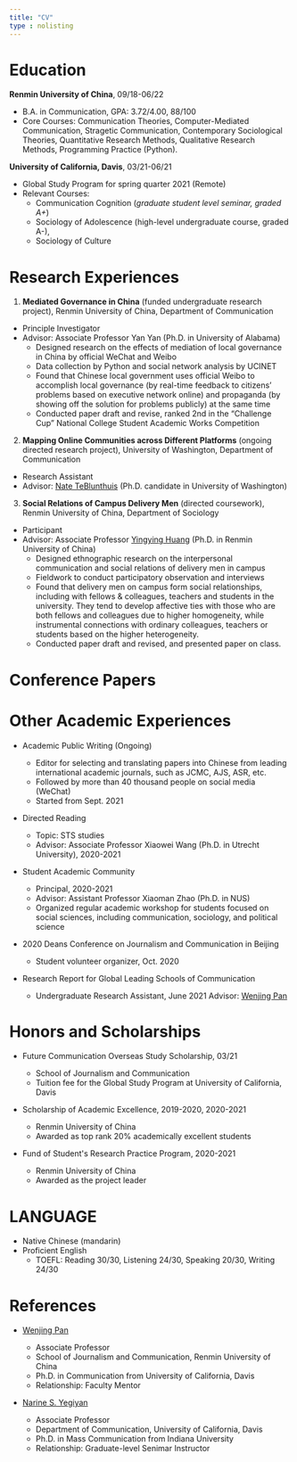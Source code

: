 ```yaml
---
title: "CV"
type : nolisting
---
```


# Education

**Renmin University of China**, 09/18-06/22
- B.A. in Communication, GPA: 3.72/4.00, 88/100
- Core Courses: Communication Theories, Computer-Mediated Communication, Stragetic Communication, Contemporary Sociological Theories, Quantitative Research Methods, Qualitative Research Methods, Programming Practice (Python).

**University of California, Davis**, 03/21-06/21
- Global Study Program for spring quarter 2021 (Remote)
- Relevant Courses: 
	- Communication Cognition (*graduate student level seminar, graded A+*)
	- Sociology of Adolescence (high-level undergraduate course, graded A-), 
	- Sociology of Culture

# Research Experiences

1. **Mediated Governance in China** (funded undergraduate research project), Renmin University of China, Department of Communication
- Principle Investigator
- Advisor: Associate Professor Yan Yan (Ph.D. in University of Alabama)
	- Designed research on the effects of mediation of local governance in China by official WeChat and Weibo
	- Data collection by Python and social network analysis by UCINET
	- Found that Chinese local government uses official Weibo to accomplish local governance (by real-time feedback to citizens’ problems based on executive network online) and propaganda (by showing off the solution for problems publicly) at the same time 
	- Conducted paper draft and revise, ranked 2nd in the “Challenge Cup” National College Student Academic Works Competition

2. **Mapping Online Communities across Different Platforms** (ongoing directed research project), University of Washington, Department of Communication
- Research Assistant
- Advisor: [Nate TeBlunthuis](https://teblunthuis.cc) (Ph.D. candidate in University of Washington)

3. **Social Relations of Campus Delivery Men** (directed coursework), Renmin University of China, Department of Sociology
- Participant
- Advisor: Associate Professor [Yingying Huang](http://www.ihss.old.pku.edu.cn/en/article/index.aspx?nodeid=121&page=ContentPage&contentid=59156) (Ph.D. in Renmin University of China)
	- Designed ethnographic research on the interpersonal communication and social relations of delivery men in campus
	- Fieldwork to conduct participatory observation and interviews
	- Found that delivery men on campus form social relationships, including with fellows & colleagues, teachers and students in the university. They tend to develop affective ties with those who are both fellows and colleagues due to higher homogeneity, while instrumental connections with ordinary colleagues, teachers or students based on the higher heterogeneity.
	- Conducted paper draft and revised, and presented paper on class.

# Conference Papers

# Other Academic Experiences

- Academic Public Writing (Ongoing)
	- Editor for selecting and translating papers into Chinese from leading international academic journals, such as JCMC, AJS, ASR, etc.
	- Followed by more than 40 thousand people on social media (WeChat)
	- Started from Sept. 2021

- Directed Reading
	- Topic: STS studies
	- Advisor: Associate Professor Xiaowei Wang (Ph.D. in Utrecht University), 2020-2021

- Student Academic Community
	- Principal, 2020-2021
	- Advisor: Assistant Professor Xiaoman Zhao (Ph.D. in NUS)
	- Organized regular academic workshop for students focused on social sciences, including communication, sociology, and political science

- 2020 Deans Conference on Journalism and Communication in Beijing
	- Student volunteer organizer, Oct. 2020

- Research Report for Global Leading Schools of Communication
	- Undergraduate Research Assistant, June 2021
	Advisor: [Wenjing Pan](https://www.researchgate.net/profile/Wenjing-Pan-3)

# Honors and Scholarships

- Future Communication Overseas Study Scholarship, 03/21
	- School of Journalism and Communication
	- Tuition fee for the Global Study Program at University of California, Davis

- Scholarship of Academic Excellence, 2019-2020, 2020-2021 
	- Renmin University of China
	- Awarded as top rank 20% academically excellent students

- Fund of Student's Research Practice Program, 2020-2021
	- Renmin University of China
	- Awarded as the project leader 

# LANGUAGE

- Native Chinese (mandarin) 
- Proficient English
	- TOEFL: Reading 30/30, Listening 24/30, Speaking 20/30, Writing 24/30

# References

- [Wenjing Pan](https://www.researchgate.net/profile/Wenjing-Pan-3)
	- Associate Professor
	- School of Journalism and Communication, Renmin University of China
	- Ph.D. in Communication from University of California, Davis
	- Relationship: Faculty Mentor
	
	
- [Narine S. Yegiyan](https://communication.ucdavis.edu/people/nyegiyan)
	- Associate Professor
	- Department of Communication, University of California, Davis
	- Ph.D. in Mass Communication from Indiana University
	- Relationship: Graduate-level Senimar Instructor

